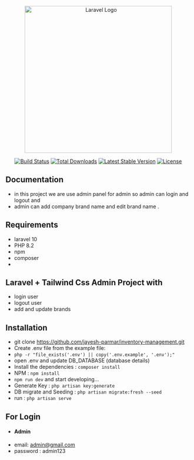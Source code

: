 <p align="center"><a href="https://laravel.com" target="_blank"><img src="https://raw.githubusercontent.com/laravel/art/master/logo-lockup/5%20SVG/2%20CMYK/1%20Full%20Color/laravel-logolockup-cmyk-red.svg" width="400" alt="Laravel Logo"></a></p>

<p align="center">
<a href="https://github.com/laravel/framework/actions"><img src="https://github.com/laravel/framework/workflows/tests/badge.svg" alt="Build Status"></a>
<a href="https://packagist.org/packages/laravel/framework"><img src="https://img.shields.io/packagist/dt/laravel/framework" alt="Total Downloads"></a>
<a href="https://packagist.org/packages/laravel/framework"><img src="https://img.shields.io/packagist/v/laravel/framework" alt="Latest Stable Version"></a>
<a href="https://packagist.org/packages/laravel/framework"><img src="https://img.shields.io/packagist/l/laravel/framework" alt="License"></a>
</p>


## Documentation
- in this project we are use admin panel for admin so admin can login and logout  and 
- admin can add company brand name and edit brand name
.
## Requirements
- laravel 10
- PHP 8.2
- npm 
- composer
- 
##  Laravel + Tailwind Css Admin Project with 
- login user 
- logout user
- add and update brands
  
## Installation
- git clone https://github.com/jayesh-parmar/inventory-management.git
- Create .env file from the example file:
- `php -r "file_exists('.env') || copy('.env.example', '.env');"`
- open .env and update DB_DATABASE (database details)
- Install the dependencies : `composer install`
- NPM : `npm install`
- `npm run dev` and start developing...
- Generate Key : `php artisan key:generate`
- DB migrate and Seeding : `php artisan migrate:fresh --seed`
- run : `php artisan serve`

## For Login
- #### Admin
- email: admin@gmail.com
- password : admin123

